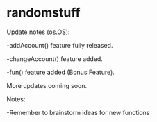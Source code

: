 # randomstuff

Update notes (os.OS):

-addAccount() feature fully released.

-changeAccount() feature added.

-fun() feature added (Bonus Feature).

More updates coming soon.

Notes:

-Remember to brainstorm ideas for new functions

